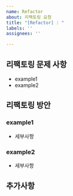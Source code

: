 ```yaml
---
name: Refactor
about: 리팩토링 요청
title: "[Refactor] : "
labels: ''
assignees: ''

---
```


## 리팩토링 문제 사항

- example1
- example2

## 리팩토링 방안

### example1
- 세부사항

### example2
- 세부사항

## 추가사항

